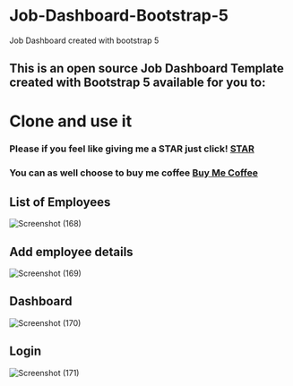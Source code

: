 # Job-Dashboard-Bootstrap-5
Job Dashboard created with bootstrap 5

## This is an open source Job Dashboard Template created with Bootstrap 5 available for you to:

# Clone and use it


### Please if you feel like giving me a STAR just click! [STAR](www.github.com/happyjosh-tech) 


### You can as well choose to buy me coffee [Buy Me Coffee](https://paystack.com/pay/hplvu2ar9w)


## List of Employees
![Screenshot (168)](https://user-images.githubusercontent.com/53452638/95907292-238e3880-0d50-11eb-8ee8-d1ed3dc6cf93.png)

## Add employee details

![Screenshot (169)](https://user-images.githubusercontent.com/53452638/95907396-50dae680-0d50-11eb-842b-0a38ccc33373.png)

## Dashboard
![Screenshot (170)](https://user-images.githubusercontent.com/53452638/95907459-6fd97880-0d50-11eb-8d5f-a446ff4b2b73.png)
## Login

![Screenshot (171)](https://user-images.githubusercontent.com/53452638/95907529-87186600-0d50-11eb-9907-55f29a88c140.png)


